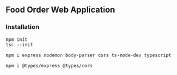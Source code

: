 ## Food Order Web Application

### Installation

```
npm init
tsc --init
```

```
npm i express nodemon body-parser cors ts-node-dev typescript
```

```
npm i @types/express @types/cors
```
